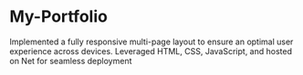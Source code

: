 # My-Portfolio
Implemented a fully responsive multi-page layout to ensure an optimal user experience across devices.
Leveraged HTML, CSS, JavaScript, and hosted on Net for seamless deployment
